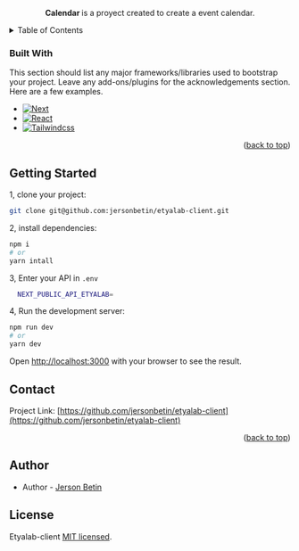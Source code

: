 <a name="readme-top"></a>

  <p align="center"><b>Calendar </b> is a proyect created to create a event calendar.</p>
  
  <!--[![Backers on Open Collective](https://opencollective.com/nest/backers/badge.svg)](https://opencollective.com/nest#backer)
  [![Sponsors on Open Collective](https://opencollective.com/nest/sponsors/badge.svg)](https://opencollective.com/nest#sponsor)-->

<!-- TABLE OF CONTENTS -->
<details>
  <summary>Table of Contents</summary>
  <ol>
    <li><a href="#built-with">Built With</a></li>
    <li><a href="#getting-started">Getting Started</a></li>
    <li><a href="#Installation">Installation</a></li>
    <li><a href="#Contact">Contact</a></li>
    <li><a href="#Author">Author</a></li>
    <li><a href="#license">License</a></li>
  </ol>
</details>

### Built With

This section should list any major frameworks/libraries used to bootstrap your project. Leave any add-ons/plugins for the acknowledgements section. Here are a few examples.

* [![Next][Next.js]][Next-url]
* [![React][React.js]][React-url]
* [![Tailwindcss][Tailwindcss.css]][Tailwindcss-url]

<p align="right">(<a href="#readme-top">back to top</a>)</p>

## Getting Started

1, clone your project:
```bash
git clone git@github.com:jersonbetin/etyalab-client.git

```

2, install dependencies:

```bash
npm i
# or
yarn intall
```

3, Enter your API in `.env`

```bash
  NEXT_PUBLIC_API_ETYALAB=
```


4, Run the development server:

```bash
npm run dev
# or
yarn dev

```

Open [http://localhost:3000](http://localhost:3000) with your browser to see the result.

<!-- CONTACT -->
## Contact

Project Link: [https://github.com/jersonbetin/etyalab-client](https://github.com/jersonbetin/etyalab-client)

<p align="right">(<a href="#readme-top">back to top</a>)</p>

## Author

- Author - [Jerson Betin](https://github.com/jersonbetin)

## License

Etyalab-client [MIT licensed](LICENSE).

<!-- MARKDOWN LINKS & IMAGES -->
<!-- https://www.markdownguide.org/basic-syntax/#reference-style-links -->
[contributors-shield]: https://img.shields.io/github/contributors/othneildrew/Best-README-Template.svg?style=for-the-badge
[contributors-url]: https://github.com/othneildrew/Best-README-Template/graphs/contributors
[forks-shield]: https://img.shields.io/github/forks/othneildrew/Best-README-Template.svg?style=for-the-badge
[forks-url]: https://github.com/othneildrew/Best-README-Template/network/members
[stars-shield]: https://img.shields.io/github/stars/othneildrew/Best-README-Template.svg?style=for-the-badge
[stars-url]: https://github.com/othneildrew/Best-README-Template/stargazers
[issues-shield]: https://img.shields.io/github/issues/othneildrew/Best-README-Template.svg?style=for-the-badge
[issues-url]: https://github.com/othneildrew/Best-README-Template/issues
[license-shield]: https://img.shields.io/github/license/othneildrew/Best-README-Template.svg?style=for-the-badge
[license-url]: https://github.com/othneildrew/Best-README-Template/blob/master/LICENSE.txt
[linkedin-shield]: https://img.shields.io/badge/-LinkedIn-black.svg?style=for-the-badge&logo=linkedin&colorB=555
[linkedin-url]: https://linkedin.com/in/othneildrew
[product-screenshot]: images/screenshot.png
[Next.js]: https://img.shields.io/badge/next.js-000000?style=for-the-badge&logo=nextdotjs&logoColor=white 
[Next-url]: https://nextjs.org/

[Nest.js]:https://img.shields.io/badge/nest.js-000000?style=for-the-badge&logo=nestjs&logoColor=white
[Nest-url]: https://nestjs.com/
[Apollo]: https://img.shields.io/badge/apollo-red?style=for-the-badge&logo=apollojs&logoColor=red
[Apollo-url]: https://www.apollographql.com/
[Graphql.js]: https://img.shields.io/badge/graphql-FF8E8E?style=for-the-badge&logo=Graphql&logoColor=white
[Graphql-url]: https://graphql.org/
[Prisma.io]: https://img.shields.io/badge/nest.js-000000?style=for-the-badge&logo=prisma&logoColor=white
[Prisma-url]: https://www.prisma.io/
[Postgresql.org]: https://img.shields.io/badge/nest.js-blue?style=for-the-badge&logo=Postgresql&logoColor=white
[Postgres-url]: https://www.postgresql.org/
[Tailwindcss.css]: https://img.shields.io/badge/tailwindcss-06b6d4?style=for-the-badge&logo=tailwindcss&logoColor=61DAFB
[Tailwindcss-url]: https://tailwindcss.com/

[React.js]: https://img.shields.io/badge/React-20232A?style=for-the-badge&logo=react&logoColor=61DAFB
[React-url]: https://reactjs.org/
[Vue.js]: https://img.shields.io/badge/Vue.js-35495E?style=for-the-badge&logo=vuedotjs&logoColor=4FC08D
[Vue-url]: https://vuejs.org/
[Angular.io]: https://img.shields.io/badge/Angular-DD0031?style=for-the-badge&logo=angular&logoColor=white
[Angular-url]: https://angular.io/
[Svelte.dev]: https://img.shields.io/badge/Svelte-4A4A55?style=for-the-badge&logo=svelte&logoColor=FF3E00
[Svelte-url]: https://svelte.dev/
[Laravel.com]: https://img.shields.io/badge/Laravel-FF2D20?style=for-the-badge&logo=laravel&logoColor=white
[Laravel-url]: https://laravel.com
[Bootstrap.com]: https://img.shields.io/badge/Bootstrap-563D7C?style=for-the-badge&logo=bootstrap&logoColor=white
[Bootstrap-url]: https://getbootstrap.com
[JQuery.com]: https://img.shields.io/badge/jQuery-0769AD?style=for-the-badge&logo=jquery&logoColor=white
[JQuery-url]: https://jquery.com 